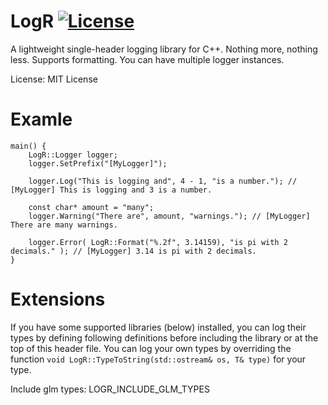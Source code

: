 # LogR [![License](https://img.shields.io/github/license/RaskiTech/LogR.svg)](https://github.com/RaskiTech/LogR/blob/master/LICENSE)
 
A lightweight single-header logging library for C++. Nothing more, nothing less. Supports formatting. You can have multiple logger instances.

License: MIT License

# Examle

```
main() {
    LogR::Logger logger;
    logger.SetPrefix("[MyLogger]");
    
    logger.Log("This is logging and", 4 - 1, "is a number."); // [MyLogger] This is logging and 3 is a number.

    const char* amount = "many";
    logger.Warning("There are", amount, "warnings."); // [MyLogger] There are many warnings.
    
    logger.Error( LogR::Format("%.2f", 3.14159), "is pi with 2 decimals." ); // [MyLogger] 3.14 is pi with 2 decimals.
}
```

# Extensions

If you have some supported libraries (below) installed, you can log their types by defining following definitions before including the library or at the top of this header file. You can log your own types by overriding the function `void LogR::TypeToString(std::ostream& os, T& type)` for your type.

Include glm types:
LOGR_INCLUDE_GLM_TYPES

